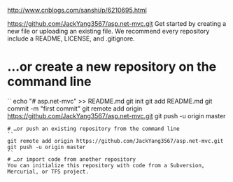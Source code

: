 http://www.cnblogs.com/sanshi/p/6210695.html


https://github.com/JackYang3567/asp.net-mvc.git
Get started by creating a new file or uploading an existing file. We recommend every repository include a README, LICENSE, and .gitignore.

# …or create a new repository on the command line
``
echo "# asp.net-mvc" >> README.md
git init
git add README.md
git commit -m "first commit"
git remote add origin https://github.com/JackYang3567/asp.net-mvc.git
git push -u origin master
```
# …or push an existing repository from the command line
``
git remote add origin https://github.com/JackYang3567/asp.net-mvc.git
git push -u origin master
``
# …or import code from another repository
You can initialize this repository with code from a Subversion, Mercurial, or TFS project.


